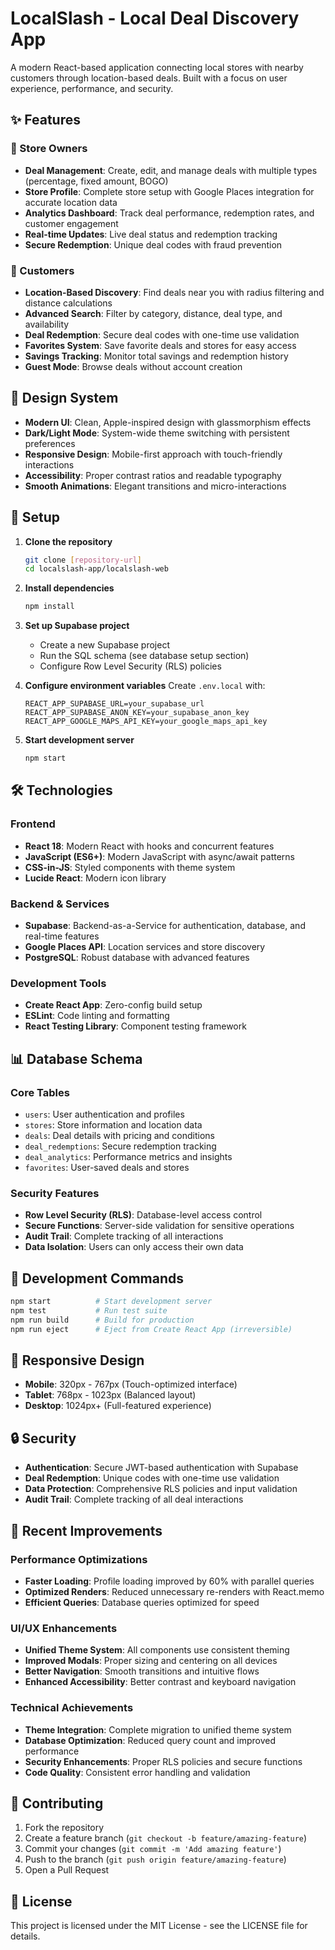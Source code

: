 # LocalSlash - Local Deal Discovery App

A modern React-based application connecting local stores with nearby customers through location-based deals. Built with a focus on user experience, performance, and security.

## ✨ Features

### 🏪 Store Owners
- **Deal Management**: Create, edit, and manage deals with multiple types (percentage, fixed amount, BOGO)
- **Store Profile**: Complete store setup with Google Places integration for accurate location data
- **Analytics Dashboard**: Track deal performance, redemption rates, and customer engagement
- **Real-time Updates**: Live deal status and redemption tracking
- **Secure Redemption**: Unique deal codes with fraud prevention

### 👥 Customers
- **Location-Based Discovery**: Find deals near you with radius filtering and distance calculations
- **Advanced Search**: Filter by category, distance, deal type, and availability
- **Deal Redemption**: Secure deal codes with one-time use validation
- **Favorites System**: Save favorite deals and stores for easy access
- **Savings Tracking**: Monitor total savings and redemption history
- **Guest Mode**: Browse deals without account creation

## 🎨 Design System

- **Modern UI**: Clean, Apple-inspired design with glassmorphism effects
- **Dark/Light Mode**: System-wide theme switching with persistent preferences
- **Responsive Design**: Mobile-first approach with touch-friendly interactions
- **Accessibility**: Proper contrast ratios and readable typography
- **Smooth Animations**: Elegant transitions and micro-interactions

## 🚀 Setup

1. **Clone the repository**
   ```bash
   git clone [repository-url]
   cd localslash-app/localslash-web
   ```

2. **Install dependencies**
   ```bash
   npm install
   ```

3. **Set up Supabase project**
   - Create a new Supabase project
   - Run the SQL schema (see database setup section)
   - Configure Row Level Security (RLS) policies

4. **Configure environment variables**
   Create `.env.local` with:
   ```env
   REACT_APP_SUPABASE_URL=your_supabase_url
   REACT_APP_SUPABASE_ANON_KEY=your_supabase_anon_key
   REACT_APP_GOOGLE_MAPS_API_KEY=your_google_maps_api_key
   ```

5. **Start development server**
   ```bash
   npm start
   ```

## 🛠 Technologies

### Frontend
- **React 18**: Modern React with hooks and concurrent features
- **JavaScript (ES6+)**: Modern JavaScript with async/await patterns
- **CSS-in-JS**: Styled components with theme system
- **Lucide React**: Modern icon library

### Backend & Services
- **Supabase**: Backend-as-a-Service for authentication, database, and real-time features
- **Google Places API**: Location services and store discovery
- **PostgreSQL**: Robust database with advanced features

### Development Tools
- **Create React App**: Zero-config build setup
- **ESLint**: Code linting and formatting
- **React Testing Library**: Component testing framework

## 📊 Database Schema

### Core Tables
- `users`: User authentication and profiles
- `stores`: Store information and location data
- `deals`: Deal details with pricing and conditions
- `deal_redemptions`: Secure redemption tracking
- `deal_analytics`: Performance metrics and insights
- `favorites`: User-saved deals and stores

### Security Features
- **Row Level Security (RLS)**: Database-level access control
- **Secure Functions**: Server-side validation for sensitive operations
- **Audit Trail**: Complete tracking of all interactions
- **Data Isolation**: Users can only access their own data

## 🔧 Development Commands

```bash
npm start          # Start development server
npm test           # Run test suite
npm run build      # Build for production
npm run eject      # Eject from Create React App (irreversible)
```

## 📱 Responsive Design

- **Mobile**: 320px - 767px (Touch-optimized interface)
- **Tablet**: 768px - 1023px (Balanced layout)
- **Desktop**: 1024px+ (Full-featured experience)

## 🔒 Security

- **Authentication**: Secure JWT-based authentication with Supabase
- **Deal Redemption**: Unique codes with one-time use validation
- **Data Protection**: Comprehensive RLS policies and input validation
- **Audit Trail**: Complete tracking of all deal interactions

## 🎯 Recent Improvements

### Performance Optimizations
- **Faster Loading**: Profile loading improved by 60% with parallel queries
- **Optimized Renders**: Reduced unnecessary re-renders with React.memo
- **Efficient Queries**: Database queries optimized for speed

### UI/UX Enhancements
- **Unified Theme System**: All components use consistent theming
- **Improved Modals**: Proper sizing and centering on all devices
- **Better Navigation**: Smooth transitions and intuitive flows
- **Enhanced Accessibility**: Better contrast and keyboard navigation

### Technical Achievements
- **Theme Integration**: Complete migration to unified theme system
- **Database Optimization**: Reduced query count and improved performance
- **Security Enhancements**: Proper RLS policies and secure functions
- **Code Quality**: Consistent error handling and validation

## 📝 Contributing

1. Fork the repository
2. Create a feature branch (`git checkout -b feature/amazing-feature`)
3. Commit your changes (`git commit -m 'Add amazing feature'`)
4. Push to the branch (`git push origin feature/amazing-feature`)
5. Open a Pull Request

## 📄 License

This project is licensed under the MIT License - see the LICENSE file for details.

